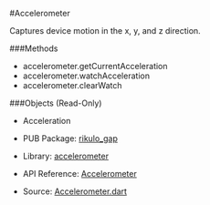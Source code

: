 #Accelerometer

Captures device motion in the x, y, and z direction.

###Methods
* accelerometer.getCurrentAcceleration
* accelerometer.watchAcceleration
* accelerometer.clearWatch

###Objects (Read-Only)
* Acceleration


* PUB Package: [rikulo_gap](http://pub.dartlang.org/packages/rikulo_gap)
* Library: [accelerometer](gap:)
* API Reference: [Accelerometer](gap:accelerometer)
* Source: [Accelerometer.dart](source:gap:lib/src)
